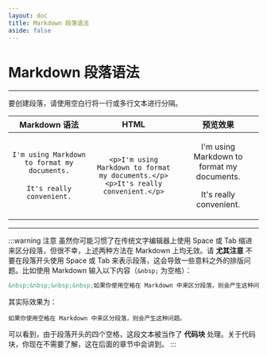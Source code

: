 ```yaml
---
layout: doc
title: Markdown 段落语法
aside: false
---
```

# Markdown 段落语法

----

要创建段落，请使用空白行将一行或多行文本进行分隔。

|Markdown 语法|HTML|预览效果|
|:--:|:--:|:--:|
|`I'm using Markdown to format my documents.`<br><br>`It's really convenient.`|`<p>I'm using Markdown to format my documents.</p>`<br>`<p>It's really convenient.</p>`|<p>I'm using Markdown to format my documents.</p><p>It's really convenient.</p>|

----

:::warning 注意
虽然你可能习惯了在传统文字编辑器上使用 Space 或 Tab 缩进来区分段落，但很不幸，上述两种方法在 Markdown 上均无效。请 **尤其注意** 不要在段落开头使用 Space 或 Tab 来表示段落，这会导致一些意料之外的排版问题。比如使用 Markdown 输入以下内容（`&nbsp;` 为空格）：

```markdown
&nbsp;&nbsp;&nbsp;&nbsp;如果你使用空格在 Markdown 中来区分段落，则会产生这种问题。
```

其实际效果为：

    如果你使用空格在 Markdown 中来区分段落，则会产生这种问题。

可以看到，由于段落开头的四个空格，这段文本被当作了 **代码块** 处理。关于代码块，你现在不需要了解，这在后面的章节中会讲到。
:::
